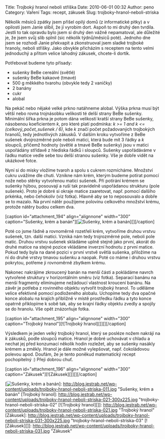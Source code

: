 Title: Trojboký hranol neboli stříška
Date: 2010-06-01 00:32
Author: peno
Category: Vaření
Tags: recept, zákusek
Slug: trojboky-hranol-neboli-striska

Několik měsíců zpátky jsem přišel opilý domů (z informatické pitky) a v
opilosti jsem Janie slíbil, že jí vyrobim dort. Aspoň to mi druhý den
tvrdila. Jestli to tak opravdu bylo jsem si druhý den vážně nepamatoval,
ale důležité je, že jsem svůj slib splnil (sic několik týdnů/měsíců
poté). Jednoho dne jsem se rozhodl Janie překvapit a zkonstruoval jsem
sladké trojboké hranoly, neboli stříšky. Jako obvykle přicházím s
receptem na tento velmi jednoduchý a přitom velice lahodný zákusek,
chcete-li dortík.

Potřebovat budeme tyto přísady:

-   sušenky BeBe cereální (světlé)
-   sušenky BeBe kakaové (tmavé)
-   500 g měkkého tvarohu (obvykle tedy 2 vaničky)
-   2 banány
-   cukr
-   alobal

Na pekáč nebo nějaké velké prkno natáhneme alobal. Výška prkna musí být
větší nebo rovna trojnásobku velikosti té delší strany BeBe sušenky.
Minimální šířka prkna je potom dána velikostí kratší strany BeBe
sušenky, násobenou koeficientem *k*, pro které platí podmínka: *k \>= 1
and k \<= (celkový\_počet\_sušenek / 6)*, kde *k* značí počet
požadovaných trojbokých hranolů, tedy jednotlivých zákusků. V dalším
kroku vytvoříme z BeBe sušenek dvojrozměrné pole neboli matici, která
bude mít 3 řádky a *k* sloupců, přičemž hodnoty (světlé a tmavé BeBe
sušenky) jsou v matici uspořádány střídavě z hlediska řádků i sloupců.
Sušenky uspořádáváme v řádku matice vedle sebe tou delší stranou
sušenky. Vše je dobře vidět na ukázkové fotce.

Nyní si do misky vložíme tvaroh a spolu s cukrem rozmícháme. Množství
cukru uvážíme dle chuti. Vznikne nám krém, kterým budeme potírat pomocí
nože nebo stěrky vytvořenou matici sušenek. Při potírání krémem se
sušenky hýbou, posouvají a ruší tak pravidelně uspořádanou strukturu
(pole sušenek). Proto je dobré si okraje matice zaaretovat, např. pomocí
dalšího prkénka, nebo čehokoliv (viz fotka). Hlavně aby se to
neposouvalo a dobře se to mazalo. Na první nátěr použijeme polovinu
celkového množství krému, protože nátěry budou celkem dva.

[caption id="attachment\_194" align="alignnone" width="300"
caption="Sušenky, krém a banán"][![Sušenky, krém a banán][]][][/caption]

Poté co jsme řádně a rovnoměrně rozetřeli krém, vytvoříme druhou vrstvu
sušenek, tzn. další matici. Vzniká nám tedy trojrozměrné pole, neboli
pole matic. Druhou vrstvu sušenek skládáme uplně stejně jako první,
akorát do druhé matice na stejné pozice vkládáme inverzní hodnotu z
první matice. Pokud tedy byla na dané pozici v první vrstvě světlá
sušenka, přiložíme na ní do druhé vrstvy tmavou sušenku a naopak. Poté
co máme i druhou vrstvu pokrytou, potřeme ji rovnoměrně zbytkem krému.

Nakonec nakrájíme zkroucený banán na menší části a pokládáme navrch
vytvořené struktury v horizontálním směru (viz fotka). Separací banánu
na menší fragmenty eliminujeme nežádoucí vlastnost kroucení banánu. Na
závěr je potřeba z rovinného objektu vytvořit trojboký hranol. To
uděláme velice efektivně pomocí podloženého alobalu. Uchopíme tedy dva
opačné konce alobalu na krajích přibližně v místě prostředku řádku a
tyto konce opatrně přiklopíme k sobě tak, aby se krajní řádky objektu
zvedly a spojily se do hranolu. Vše opět znázorňuje fotka.

[caption id="attachment\_195" align="alignnone" width="300"
caption="Trojboký hranol"][![Trojboký hranol][]][][/caption]

Výsledkem je jeden velký trojboký hranol, který se posléze nožem nakrájí
na *k* zákusků, podle sloupců matice. Hranol je dobré uchovávat v chladu
a nechat jej před konzumací několik hodin rozležet, aby se sušenky
nasákly krémem a změkly. Hranol je dále možné vylepšovat, např.
čokoládovou polevou apod. Doufám, že je tento poněkud matematický recept
pochopitelný :) Přeji dobrou chuť.

[caption id="attachment\_196" align="alignnone" width="300"
caption="Zákusek"][![Zákusek][]][][/caption]

  [Sušenky, krém a banán]: http://blog.jestrab.net/wp-content/uploads/trojboky-hranol-neboli-striska-011-300x225.jpg
    "trojboky-hranol-neboli-striska-01"
  [![Sušenky, krém a banán][]]: http://blog.jestrab.net/wp-content/uploads/trojboky-hranol-neboli-striska-011.jpg
    "Sušenky, krém a banán"
  [Trojboký hranol]: http://blog.jestrab.net/wp-content/uploads/trojboky-hranol-neboli-striska-021-300x225.jpg
    "trojboky-hranol-neboli-striska-02"
  [![Trojboký hranol][]]: http://blog.jestrab.net/wp-content/uploads/trojboky-hranol-neboli-striska-021.jpg
    "Trojboký hranol"
  [Zákusek]: http://blog.jestrab.net/wp-content/uploads/trojboky-hranol-neboli-striska-031-300x225.jpg
    "trojboky-hranol-neboli-striska-03"
  [![Zákusek][]]: http://blog.jestrab.net/wp-content/uploads/trojboky-hranol-neboli-striska-031.jpg
    "Zákusek"

